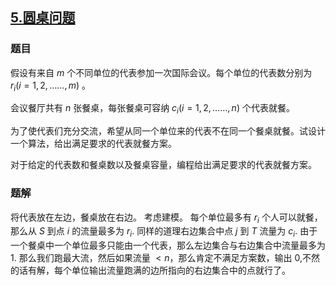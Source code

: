 ## [$5.$圆桌问题](https://www.luogu.org/problemnew/show/P3254)
### 题目
假设有来自 $m$ 个不同单位的代表参加一次国际会议。每个单位的代表数分别为 $r_i (i =1,2,……,m)$ 。

会议餐厅共有 $n$ 张餐桌，每张餐桌可容纳 $c_i (i =1,2,……,n)$ 个代表就餐。

为了使代表们充分交流，希望从同一个单位来的代表不在同一个餐桌就餐。试设计一个算法，给出满足要求的代表就餐方案。

对于给定的代表数和餐桌数以及餐桌容量，编程给出满足要求的代表就餐方案。
### 题解
将代表放在左边，餐桌放在右边。
考虑建模。
每个单位最多有 $r_i$ 个人可以就餐，那么从 $S$ 到点 $i$ 的流量最多为 $r_i$.
同样的道理右边集合中点 $j$ 到 $T$ 流量为 $c_i$.
由于一个餐桌中一个单位最多只能由一个代表，那么左边集合与右边集合中流量最多为 $1$.
那么我们跑最大流，然后如果流量 $<n$，那么肯定不满足方案数，输出 $0$,不然的话有解，每个单位输出流量跑满的边所指向的右边集合中的点就行了。